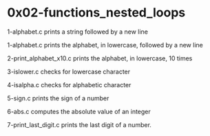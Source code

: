 # 0x02-functions_nested_loops

1-alphabet.c prints a string followed by a new line

1-alphabet.c prints the alphabet, in lowercase, followed by a new line

2-print_alphabet_x10.c prints the alphabet, in lowercase, 10 times

3-islower.c checks for lowercase character

4-isalpha.c checks for alphabetic character

5-sign.c prints the sign of a number

6-abs.c computes the absolute value of an integer

7-print_last_digit.c prints the last digit of a number. 

